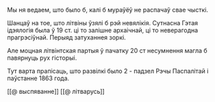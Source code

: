 Мы ня ведаем, што было б, калі б мураўёў не распачаў свае чысткі.

Шанцаў на тое, што літвіны ўзялі б рэй невялікія. Сутнасна Гэтая ідэялогія была ў 19 ст. ці то залішне архаічнай, ці то неверагодна прагрэсіўнай.  Перыяд затуханнея зоркі.

Але моцная літвінтская партыя ў пачатку 20 ст несумнення магла б павярнуць рух гісторыі.

Тут варта прапісаць, што развілкі было 2 - падзел Рэчы Паспалітай і паўстанне 1863 года.

[[@ выспяванне]]
[[@ літварусь]]


